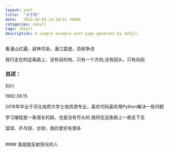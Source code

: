 ```yaml
---
layout: post
title:  "关于我"
date:   2019-06-05 14:10:51 +0800
categories: Jekyll
tags: Jekyll
description: A simple example post page generate by Jekyll.
---
```


看漫山红遍，层林尽染，漫江碧透，百舸争流

我行走在的这条路上，没有目的地，只有一个方向;没有回头，只有向前.

### 自述：

刘川

1992.09.15

2016年毕业于河北地质大学土地资源专业，喜欢代码喜欢用Python解决一些问题

学习编程是一条很长的路，也是没有尽头的.我将在这条路上一直走下去

篮球、乒乓球、台球，我的爱好有很多

<br />
#### 我是能反射阳光的人




